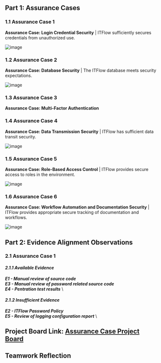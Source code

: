 ## Part 1: Assurance Cases
### 1.1 Assurance Case 1
**Assurance Case: Login Credential Security**  | ITFlow sufficiently secures credentials from unauthorized use.

![image](https://github.com/Deeds101/CYBR8420-project/assets/87542247/fc1cf3e8-b0b2-4b4c-a844-0579dd943f40)




### 1.2 Assurance Case 2
**Assurance Case: Database Security**  | The ITFlow database meets security expectations. 

![image](https://github.com/Deeds101/CYBR8420-project/assets/87542247/69a22b1f-3f05-4537-a0b7-17b344b992c7)

### 1.3 Assurance Case 3
**Assurance Case: Multi-Factor Authentication**

### 1.4 Assurance Case 4
**Assurance Case: Data Transmission Security**  | ITFlow has sufficient data transit security.

![image](https://github.com/Deeds101/CYBR8420-project/assets/87542247/c4751163-68ce-4451-b5c2-257ee3465453)

### 1.5 Assurance Case 5
**Assurance Case: Role-Based Access Control** | ITFlow provides secure access to roles in the environment.

![image](https://github.com/Deeds101/CYBR8420-project/assets/87542247/3eb9fef9-806a-41b6-9bc7-5da46efa13d9)

### 1.6 Assurance Case 6
**Assurance Case: Workflow Automation and Documentation Security** | ITFlow provides appropriate secure tracking of documentation and workflows.

![image](https://github.com/Deeds101/CYBR8420-project/assets/87542247/38c4c268-b823-4a82-a6fc-8c401c0f16de)

## Part 2: Evidence Alignment Observations
### 2.1 Assurance Case 1
#### *2.1.1 Available Evidence*
***E1 - Manual review of source code*** \
***E3 - Manual review of password related source code*** \
***E4 - Pentration test results*** \
#### *2.1.2 Insufficient Evidence*
***E2 - ITFlow Password Policy*** \
***E5 - Review of logging configuration report*** \

## Project Board Link: [Assurance Case Project Board](https://github.com/users/Deeds101/projects/4/views/1)

## Teamwork Reflection


